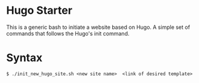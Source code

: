 # Hugo Starter

This is a generic bash to initiate a website based on Hugo.
A simple set of commands that follows the Hugo's init command.


# Syntax 

```
$ ./init_new_hugo_site.sh <new site name>  <link of desired template>
```




